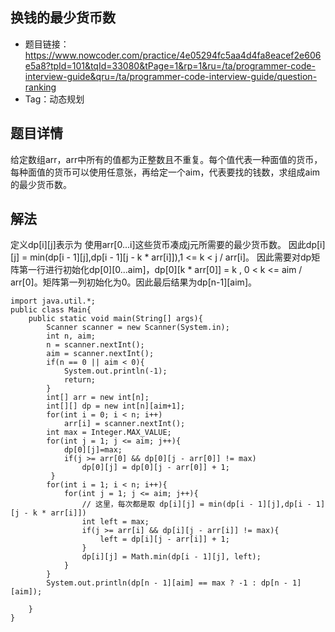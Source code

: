 ## 换钱的最少货币数
- 题目链接：https://www.nowcoder.com/practice/4e05294fc5aa4d4fa8eacef2e606e5a8?tpId=101&tqId=33080&tPage=1&rp=1&ru=/ta/programmer-code-interview-guide&qru=/ta/programmer-code-interview-guide/question-ranking
- Tag：动态规划

## 题目详情
给定数组arr，arr中所有的值都为正整数且不重复。每个值代表一种面值的货币，每种面值的货币可以使用任意张，再给定一个aim，代表要找的钱数，求组成aim的最少货币数。

## 解法
定义dp[i][j]表示为 使用arr[0...i]这些货币凑成j元所需要的最少货币数。
因此dp[i][j] = min(dp[i - 1][j],dp[i - 1][j - k * arr[i]]),1 <= k < j / arr[i]。
因此需要对dp矩阵第一行进行初始化dp[0][0...aim]，dp[0][k * arr[0]] = k , 0 < k <= aim / arr[0]。矩阵第一列初始化为0。因此最后结果为dp[n-1][aim]。

```
import java.util.*;
public class Main{
    public static void main(String[] args){
        Scanner scanner = new Scanner(System.in);
        int n, aim;
        n = scanner.nextInt();
        aim = scanner.nextInt();
        if(n == 0 || aim < 0){
            System.out.println(-1);
            return;
        }
        int[] arr = new int[n];
        int[][] dp = new int[n][aim+1];
        for(int i = 0; i < n; i++)
            arr[i] = scanner.nextInt();
        int max = Integer.MAX_VALUE;
        for(int j = 1; j <= aim; j++){
            dp[0][j]=max;
            if(j >= arr[0] && dp[0][j - arr[0]] != max)
                dp[0][j] = dp[0][j - arr[0]] + 1;
         }
        for(int i = 1; i < n; i++){
            for(int j = 1; j <= aim; j++){
            	// 这里，每次都是取 dp[i][j] = min(dp[i - 1][j],dp[i - 1][j - k * arr[i]])
                int left = max;
                if(j >= arr[i] && dp[i][j - arr[i]] != max){
                    left = dp[i][j - arr[i]] + 1;
                }
                dp[i][j] = Math.min(dp[i - 1][j], left);
            }
        }
        System.out.println(dp[n - 1][aim] == max ? -1 : dp[n - 1][aim]);
        
    }
}
```

